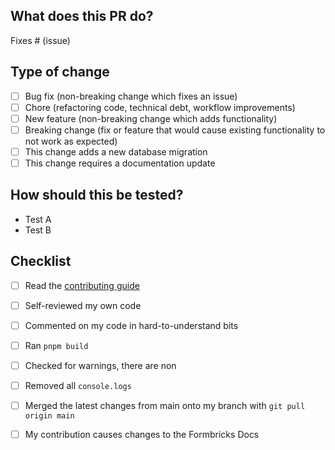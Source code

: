 ## What does this PR do?

<!-- Please include a summary of the change and which issue is fixed. Please also include relevant motivation and context. List any dependencies that are required for this change. -->

Fixes # (issue)

<!-- Please provide a screenshots or a loom video for visual changes to speed up reviews
 Loom Video: https://www.loom.com/
-->

## Type of change

<!-- Please mark the relevant points by using [x] -->

- [ ] Bug fix (non-breaking change which fixes an issue)
- [ ] Chore (refactoring code, technical debt, workflow improvements)
- [ ] New feature (non-breaking change which adds functionality)
- [ ] Breaking change (fix or feature that would cause existing functionality to not work as expected)
- [ ] This change adds a new database migration
- [ ] This change requires a documentation update

## How should this be tested?

<!-- Please describe the tests that you ran to verify your changes. Provide instructions so we can reproduce. Please also list any relevant details for your test configuration -->

- Test A
- Test B

## Checklist

<!-- We're starting to get more and more contributions. Please help us making this efficient for all of us and go through this checklist. Please tick off what you did  -->

- [ ] Read the [contributing guide](https://github.com/formbricks/formbricks/blob/main/CONTRIBUTING.md)
- [ ] Self-reviewed my own code
- [ ] Commented on my code in hard-to-understand bits
- [ ] Ran `pnpm build`
- [ ] Checked for warnings, there are non
- [ ] Removed all `console.logs`
- [ ] Merged the latest changes from main onto my branch with `git pull origin main`

- [ ] My contribution causes changes to the Formbricks Docs
